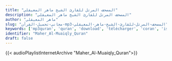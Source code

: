 ```yaml
---
title: "المصحف المرتل للقارئ الشيخ ماهر المعيقلي"
description: "المصحف المرتل للقارئ الشيخ ماهر المعيقلي"
author: "ماهر المعيقلي"
slug: "مجاني-تحميل-القرآن-mp3-المصحف-المرتل-للقارئ-الشيخ-ماهر-المعيقلي"
keywords: ['mp3quran', 'quran', 'download', 'télécharger', 'coran', 'islam', 'maher', 'muaiqly', 'mahir', 'm3i9li', 'maiqly', 'miiqly', 'ماهر', 'المعيقلي', 'قرآن', 'مصحف', 'مرتل', 'مجود', 'القرآن', 'الكريم', 'المصحف', 'المرتل', 'المجود', 'إسلام', 'تحميل']
identifier: "Maher_Al-Muaiqly_Quran"
draft: false
---
```


{{< audioPlaylistInternetArchive "Maher_Al-Muaiqly_Quran">}}

